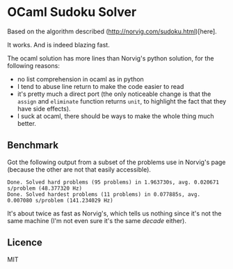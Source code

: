 # OCaml Sudoku Solver

Based on the algorithm described (http://norvig.com/sudoku.html)[here].

It works. And is indeed blazing fast.

The ocaml solution has more lines than Norvig's python solution, for the following reasons:

- no list comprehension in ocaml as in python
- I tend to abuse line return to make the code easier to read
- it's pretty much a direct port (the only noticeable change is that the `assign` and `eliminate` function returns
  `unit`, to highlight the fact that they have side effects).
- I suck at ocaml, there should be ways to make the whole thing much better.

## Benchmark

Got the following output from a subset of the problems use in Norvig's page (because the other are not that easily accessible).

```
Done. Solved hard problems (95 problems) in 1.963730s, avg. 0.020671 s/problem (48.377320 Hz)
Done. Solved hardest problems (11 problems) in 0.077885s, avg. 0.007080 s/problem (141.234029 Hz)
```

It's about twice as fast as Norvig's, which tells us nothing since it's not the same machine (I'm not even sure it's the same _decade_ either).

## Licence

MIT
